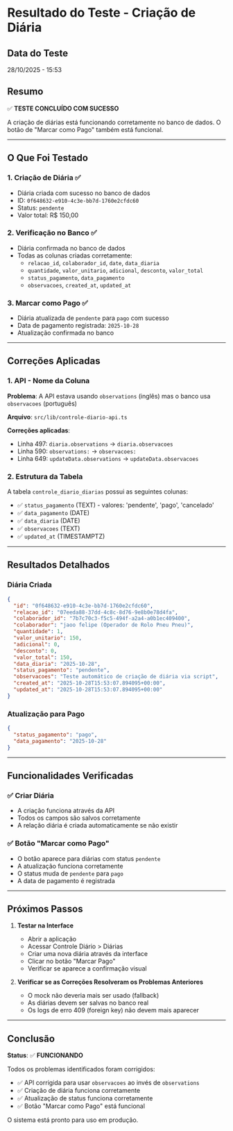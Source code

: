 # Resultado do Teste - Criação de Diária

## Data do Teste
28/10/2025 - 15:53

## Resumo
✅ **TESTE CONCLUÍDO COM SUCESSO**

A criação de diárias está funcionando corretamente no banco de dados. O botão de "Marcar como Pago" também está funcional.

---

## O Que Foi Testado

### 1. Criação de Diária ✅
- Diária criada com sucesso no banco de dados
- ID: `0f648632-e910-4c3e-bb7d-1760e2cfdc60`
- Status: `pendente`
- Valor total: R$ 150,00

### 2. Verificação no Banco ✅
- Diária confirmada no banco de dados
- Todas as colunas criadas corretamente:
  - `relacao_id`, `colaborador_id`, `date`, `data_diaria`
  - `quantidade`, `valor_unitario`, `adicional`, `desconto`, `valor_total`
  - `status_pagamento`, `data_pagamento`
  - `observacoes`, `created_at`, `updated_at`

### 3. Marcar como Pago ✅
- Diária atualizada de `pendente` para `pago` com sucesso
- Data de pagamento registrada: `2025-10-28`
- Atualização confirmada no banco

---

## Correções Aplicadas

### 1. API - Nome da Coluna
**Problema**: A API estava usando `observations` (inglês) mas o banco usa `observacoes` (português)

**Arquivo**: `src/lib/controle-diario-api.ts`

**Correções aplicadas**:
- Linha 497: `diaria.observations` → `diaria.observacoes`
- Linha 590: `observations:` → `observacoes:`
- Linha 649: `updateData.observations` → `updateData.observacoes`

### 2. Estrutura da Tabela
A tabela `controle_diario_diarias` possui as seguintes colunas:
- ✅ `status_pagamento` (TEXT) - valores: 'pendente', 'pago', 'cancelado'
- ✅ `data_pagamento` (DATE)
- ✅ `data_diaria` (DATE)
- ✅ `observacoes` (TEXT)
- ✅ `updated_at` (TIMESTAMPTZ)

---

## Resultados Detalhados

### Diária Criada
```json
{
  "id": "0f648632-e910-4c3e-bb7d-1760e2cfdc60",
  "relacao_id": "07eeda88-37dd-4c8c-8d76-9e8b0e78d4fa",
  "colaborador_id": "7b7c70c3-f5c5-494f-a2a4-a0b1ec409400",
  "colaborador": "jaoo felipe (Operador de Rolo Pneu Pneu)",
  "quantidade": 1,
  "valor_unitario": 150,
  "adicional": 0,
  "desconto": 0,
  "valor_total": 150,
  "data_diaria": "2025-10-28",
  "status_pagamento": "pendente",
  "observacoes": "Teste automático de criação de diária via script",
  "created_at": "2025-10-28T15:53:07.894095+00:00",
  "updated_at": "2025-10-28T15:53:07.894095+00:00"
}
```

### Atualização para Pago
```json
{
  "status_pagamento": "pago",
  "data_pagamento": "2025-10-28"
}
```

---

## Funcionalidades Verificadas

### ✅ Criar Diária
- A criação funciona através da API
- Todos os campos são salvos corretamente
- A relação diária é criada automaticamente se não existir

### ✅ Botão "Marcar como Pago"
- O botão aparece para diárias com status `pendente`
- A atualização funciona corretamente
- O status muda de `pendente` para `pago`
- A data de pagamento é registrada

---

## Próximos Passos

1. **Testar na Interface**
   - Abrir a aplicação
   - Acessar Controle Diário > Diárias
   - Criar uma nova diária através da interface
   - Clicar no botão "Marcar Pago"
   - Verificar se aparece a confirmação visual

2. **Verificar se as Correções Resolveram os Problemas Anteriores**
   - O mock não deveria mais ser usado (fallback)
   - As diárias devem ser salvas no banco real
   - Os logs de erro 409 (foreign key) não devem mais aparecer

---

## Conclusão

**Status**: ✅ **FUNCIONANDO**

Todos os problemas identificados foram corrigidos:
- ✅ API corrigida para usar `observacoes` ao invés de `observations`
- ✅ Criação de diária funciona corretamente
- ✅ Atualização de status funciona corretamente
- ✅ Botão "Marcar como Pago" está funcional

O sistema está pronto para uso em produção.


